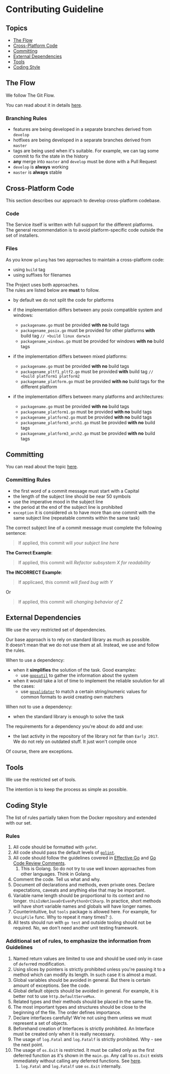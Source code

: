 # Contributing Guideline

## Topics

* [The Flow](#the-flow)
* [Cross-Platform Code](#cross-platform-code)
* [Committing](#committing)
* [External Dependencies](#external-dependencies)
* [Tools](#tools)
* [Coding Style](#coding-style)

## The Flow

We follow The Git Flow.

You can read about it in details [here](https://www.atlassian.com/git/tutorials/comparing-workflows/gitflow-workflow).

### Branching Rules

* features are being developed in a separate branches derived from `develop`
* hotfixes are being developed in a separate branches derived from `master`
* tags are being used when it's suitable. For example, we can tag some commit to fix the state in the history
* **any** merge into `master` and `develop` must be done with a Pull Request
* `develop` is **always** working
* `master` is **always** stable

## Cross-Platform Code

This section describes our approach to develop cross-platform codebase.

### Code

The Service itself is written with full support for the different platforms.  
The general recommendation is to avoid platform-specific code outside the set of installers.

### Files

As you know `golang` has two approaches to maintain a cross-platform code:

* using `build` tag
* using suffixes for filenames

The Project uses both approaches.  
The rules are listed below are **must** to follow.

* by default we do not split the code for platforms
* if the implementation differs between any posix compatible system and windows:

  * `packagename.go` must be provided **with no** build tags
  * `packagename_posix.go` must be provided for other platforms **with** build tag `// +build linux darwin`
  * `packagename_windows.go` must be provided for windows **with no** build tags

* if the implementation differs between mixed platforms:

  * `packagename.go` must be provided **with no** build tags
  * `packagename_pltf1_pltf2.go` must be provided **with** build tag `// +build platform1 platform2`
  * `packagename_platform.go` must be provided **with no** build tags for the different platform

* if the implementation differs between many platforms and architectures:

  * `packagename.go` must be provided **with no** build tags
  * `packagename_platform1.go` must be provided **with no** build tags
  * `packagename_platform2.go` must be provided **with no** build tags
  * `packagename_platform3_arch1.go` must be provided **with no** build tags
  * `packagename_platform3_arch2.go` must be provided **with no** build tags

## Committing

You can read about the topic [here](https://chris.beams.io/posts/git-commit/).

### Committing Rules

* the first word of a commit message must start with a Capital
* the length of the subject line should be near 50 symbols
* use the imperative mood in the subject line
* the period at the end of the subject line is prohibited
* `exception` it is considered `ok` to have more than one commit with the same subject line (repeatable commits within the same task)

The correct subject line of a commit message must complete the following sentence:

> If applied, this commit will _your subject line here_

**The Correct Example**:

> If applied, this commit will _Refactor subsystem X for readability_

**The INCORRECT Example**:

> If applicaed, this commit will _fixed bug with Y_

Or

> If applied, this commit will _changing behavior of Z_

## External Dependencies

We use the very restricted set of dependencies.

Our base approach is to rely on standard library as much as possible.  
It doesn't mean that we do not use them at all.  Instead, we use and follow the rules.  

When to use a dependency:

* when it **simplifies** the solution of the task. Good examples:
  * use [`gopsutil`](https://github.com/shirou/gopsutil) to gather the information about the system
* when it would take a lot of time to implement the reliable soulution for all the cases:
  * use [`govalidator`](https://github.com/asaskevich/govalidator) to match a certain string/numeric values for common formats to avoid creating own matchers

When not to use a dependency:

* when the standard library is enough to solve the task

The requirements for a dependency you're about do add and use:

* the last activity in the repository of the library not far than `Early 2017`. We do not rely on outdated stuff. It just won't compile once

Of course, there are exceptions.

## Tools

We use the restricted set of tools.

The intention is to keep the process as simple as possible.

## Coding Style

The list of rules partially taken from the Docker repository and extended with our set.

### Rules

1. All code should be formatted with `gofmt`.
2. All code should pass the default levels of [`golint`](https://github.com/golang/lint).
3. All code should follow the guidelines covered in [Effective Go](http://golang.org/doc/effective_go.html) and [Go Code Review Comments](https://github.com/golang/go/wiki/CodeReviewComments).
    1. This is Golang. So do not try to use well known approaches from other languages. Think in Golang.
4. Comment the code. Tell us what and why.
5. Document _all_ declarations and methods, even private ones. Declare expectations, caveats and anything else that may be important.
6. Variable name length should be proportional to its context and no longer. `thisIsNotJavaOrEvenPythonOrCSharp`. In practice, short methods will have short variable names and globals will have longer names.
7. Counterintuitive, but `tools` package is allowed here. For example, for `UnzipFile` func. Why to repeat it many times? :).
8. All tests should run with `go test` and outside tooling should not be required. No, we don't need another unit testing framework.

### Additional set of rules, to emphasize the information from Guidelines

1. Named return values are limited to use and should be used only in case of `defer`red modification.
2. Using slices by pointers is strictly prohibited unless you're passing it to a method which can modify its length. In such case it is almost a must.
3. Global variables should be avoided in general. But there is certain amount of exceptions. See the code.
4. Global default objects should be avoided in general. For example, it is better not to use `http.DefaultServeMux`.
5. Related types and their methods should be placed in the same file.
6. The most important types and structures should be close to the beginning of the file. The order defines importance.
7. Declare interfaces carefully! We're not using them unless we must represent a set of objects.
8. Beforehand creation of Interfaces is strictly prohibited. An Interface must be created only when it is really necessary.
9. The usage of `log.Fatal` and `log.Fatalf` is strictly prohibited. Why - see the next point.
10. The usage of `os.Exit` is restricted. It must be called only as the first deferred function as it's shown in the `main.go`. Any call to `os.Exit` exists immediately without calling any deferred functions. See [here](https://golang.org/pkg/os/#Exit).
    1. `log.Fatal` and `log.Fatalf` use `os.Exit` internally.
